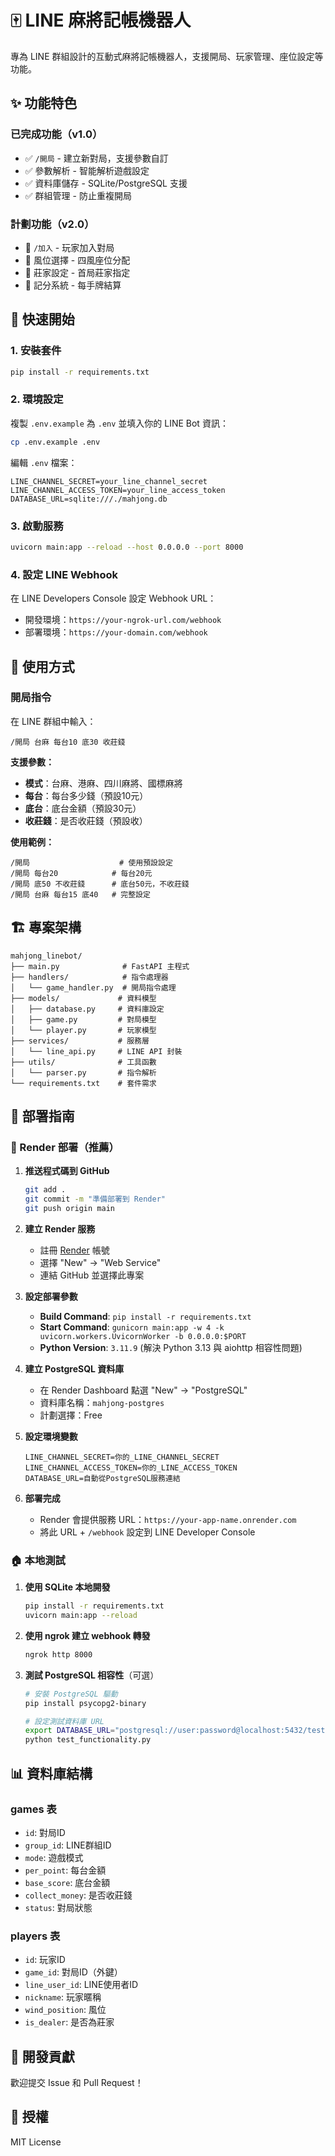 # 🀄 LINE 麻將記帳機器人

專為 LINE 群組設計的互動式麻將記帳機器人，支援開局、玩家管理、座位設定等功能。

## ✨ 功能特色

### 已完成功能（v1.0）
- ✅ `/開局` - 建立新對局，支援參數自訂
- ✅ 參數解析 - 智能解析遊戲設定
- ✅ 資料庫儲存 - SQLite/PostgreSQL 支援
- ✅ 群組管理 - 防止重複開局

### 計劃功能（v2.0）
- 🔄 `/加入` - 玩家加入對局
- 🔄 風位選擇 - 四風座位分配
- 🔄 莊家設定 - 首局莊家指定
- 🔄 記分系統 - 每手牌結算

## 🚀 快速開始

### 1. 安裝套件

```bash
pip install -r requirements.txt
```

### 2. 環境設定

複製 `.env.example` 為 `.env` 並填入你的 LINE Bot 資訊：

```bash
cp .env.example .env
```

編輯 `.env` 檔案：
```env
LINE_CHANNEL_SECRET=your_line_channel_secret
LINE_CHANNEL_ACCESS_TOKEN=your_line_access_token
DATABASE_URL=sqlite:///./mahjong.db
```

### 3. 啟動服務

```bash
uvicorn main:app --reload --host 0.0.0.0 --port 8000
```

### 4. 設定 LINE Webhook

在 LINE Developers Console 設定 Webhook URL：
- 開發環境：`https://your-ngrok-url.com/webhook`
- 部署環境：`https://your-domain.com/webhook`

## 📱 使用方式

### 開局指令

在 LINE 群組中輸入：

```
/開局 台麻 每台10 底30 收莊錢
```

**支援參數：**
- **模式**：台麻、港麻、四川麻將、國標麻將
- **每台**：每台多少錢（預設10元）
- **底台**：底台金額（預設30元）  
- **收莊錢**：是否收莊錢（預設收）

**使用範例：**
```
/開局                    # 使用預設設定
/開局 每台20            # 每台20元
/開局 底50 不收莊錢      # 底台50元，不收莊錢
/開局 台麻 每台15 底40   # 完整設定
```

## 🏗️ 專案架構

```
mahjong_linebot/
├── main.py              # FastAPI 主程式
├── handlers/            # 指令處理器
│   └── game_handler.py  # 開局指令處理
├── models/             # 資料模型
│   ├── database.py     # 資料庫設定
│   ├── game.py         # 對局模型
│   └── player.py       # 玩家模型
├── services/           # 服務層
│   └── line_api.py     # LINE API 封裝
├── utils/              # 工具函數
│   └── parser.py       # 指令解析
└── requirements.txt    # 套件需求
```

## 🔧 部署指南

### 🌟 Render 部署（推薦）

1. **推送程式碼到 GitHub**
   ```bash
   git add .
   git commit -m "準備部署到 Render"
   git push origin main
   ```

2. **建立 Render 服務**
   - 註冊 [Render](https://render.com) 帳號
   - 選擇 "New" → "Web Service"
   - 連結 GitHub 並選擇此專案

3. **設定部署參數**
   - **Build Command**: `pip install -r requirements.txt`
   - **Start Command**: `gunicorn main:app -w 4 -k uvicorn.workers.UvicornWorker -b 0.0.0.0:$PORT`
   - **Python Version**: `3.11.9` (解決 Python 3.13 與 aiohttp 相容性問題)

4. **建立 PostgreSQL 資料庫**
   - 在 Render Dashboard 點選 "New" → "PostgreSQL"
   - 資料庫名稱：`mahjong-postgres`
   - 計劃選擇：Free

5. **設定環境變數**
   ```
   LINE_CHANNEL_SECRET=你的_LINE_CHANNEL_SECRET
   LINE_CHANNEL_ACCESS_TOKEN=你的_LINE_ACCESS_TOKEN
   DATABASE_URL=自動從PostgreSQL服務連結
   ```

6. **部署完成**
   - Render 會提供服務 URL：`https://your-app-name.onrender.com`
   - 將此 URL + `/webhook` 設定到 LINE Developer Console

### 🏠 本地測試

1. **使用 SQLite 本地開發**
   ```bash
   pip install -r requirements.txt
   uvicorn main:app --reload
   ```

2. **使用 ngrok 建立 webhook 轉發**
   ```bash
   ngrok http 8000
   ```

3. **測試 PostgreSQL 相容性**（可選）
   ```bash
   # 安裝 PostgreSQL 驅動
   pip install psycopg2-binary
   
   # 設定測試資料庫 URL
   export DATABASE_URL="postgresql://user:password@localhost:5432/testdb"
   python test_functionality.py
   ```

## 📊 資料庫結構

### games 表
- `id`: 對局ID
- `group_id`: LINE群組ID
- `mode`: 遊戲模式
- `per_point`: 每台金額
- `base_score`: 底台金額
- `collect_money`: 是否收莊錢
- `status`: 對局狀態

### players 表  
- `id`: 玩家ID
- `game_id`: 對局ID（外鍵）
- `line_user_id`: LINE使用者ID
- `nickname`: 玩家暱稱
- `wind_position`: 風位
- `is_dealer`: 是否為莊家

## 🤝 開發貢獻

歡迎提交 Issue 和 Pull Request！

## 📄 授權

MIT License